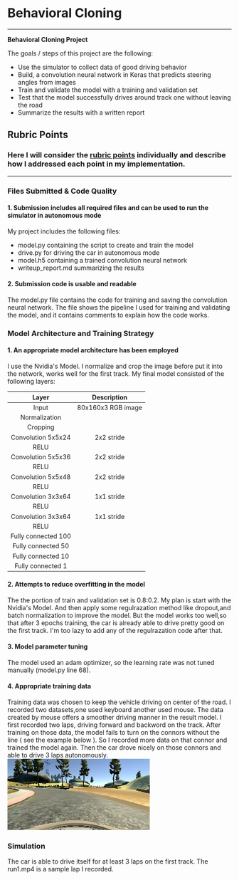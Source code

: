 # **Behavioral Cloning** 

---

**Behavioral Cloning Project**

The goals / steps of this project are the following:
* Use the simulator to collect data of good driving behavior
* Build, a convolution neural network in Keras that predicts steering angles from images
* Train and validate the model with a training and validation set
* Test that the model successfully drives around track one without leaving the road
* Summarize the results with a written report


[//]: # (Image References)

[image1]: ./examples/ex1.jpg "fail example"

## Rubric Points
### Here I will consider the [rubric points](https://review.udacity.com/#!/rubrics/432/view) individually and describe how I addressed each point in my implementation.  

---
### Files Submitted & Code Quality

#### 1. Submission includes all required files and can be used to run the simulator in autonomous mode

My project includes the following files:
* model.py containing the script to create and train the model
* drive.py for driving the car in autonomous mode
* model.h5 containing a trained convolution neural network 
* writeup_report.md summarizing the results

#### 2. Submission code is usable and readable

The model.py file contains the code for training and saving the convolution neural network. The file shows the pipeline I used for training and validating the model, and it contains comments to explain how the code works.

### Model Architecture and Training Strategy

#### 1. An appropriate model architecture has been employed

I use the Nvidia's Model. I normalize and crop the image before put it into the network, works well for the first track.
My final model consisted of the following layers:

| Layer                   | Description                                     |
| :---------------------: | :---------------------------------------------: |
| Input                   | 80x160x3 RGB image                              |
| Normalization           |                                                 |
| Cropping                |                                                 |
| Convolution 5x5x24      | 2x2 stride                                      |
| RELU                    |                                                 |
| Convolution 5x5x36      | 2x2 stride                                      |
| RELU                    |                                                 |
| Convolution 5x5x48      | 2x2 stride                                      |
| RELU                    |                                                 |
| Convolution 3x3x64      | 1x1 stride                                      |
| RELU                    |                                                 |
| Convolution 3x3x64      | 1x1 stride                                      |
| RELU                    |                                                 |
| Fully connected 100     |                                                 |
| Fully connected 50      |                                                 |
| Fully connected 10      |                                                 |
| Fully connected 1       |                                                 |


#### 2. Attempts to reduce overfitting in the model

The the portion of train and validation set is 0.8:0.2. My plan is start with the Nvidia's Model. And then apply some regulrazation method like dropout,and batch normalization to improve the model. But the model works too well,so that after 3 epochs training, the car is already able to drive pretty good on the first track. I'm too lazy to add any of the regulrazation code after that.

#### 3. Model parameter tuning

The model used an adam optimizer, so the learning rate was not tuned manually (model.py line 68).

#### 4. Appropriate training data

Training data was chosen to keep the vehicle driving on center of the road. I recorded two datasets,one used keyboard another used mouse. The data created by mouse offers a smoother driving manner in the result model.
I first recorded two laps, driving forward and backword on the track. After training on those data, the model fails to turn on the connors without the line ( see the example below ). So I recorded more data on that connor and trained the model again. Then the car drove nicely on those connors and able to drive 3 laps autonomously.
![alt text][image1]

### Simulation

The car is able to drive itself for at least 3 laps on the first track. The run1.mp4 is a sample lap I recorded.
